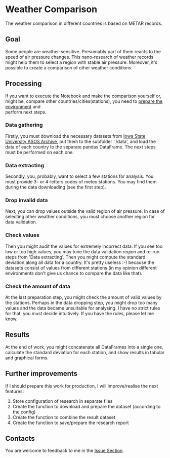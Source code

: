 # Weather Comparison
The weather comparison in different countries is based on METAR records.

## Goal
Some people are weather-sensitive.
Presumably part of them reacts to the speed of air pressure changes.
This nano-research of weather records might help them to select a region with stable air pressure.
Moreover, it's possible to create a comparison of other weather conditions.

## Processing
If you want to execute the Notebook and make the comparison yourself or,
might be, compare other countries/cities(stations), you need to [prepare the environment](./ENV_PREPARE.md) and  
perform next steps.

### Data gathering
Firstly, you must download the necessary datasets from
[Iowa State University ASOS Archive](https://mesonet.agron.iastate.edu/request/download.phtml),
put them to the subfolder './data', and load the data of each country to the separate pandas DataFrame.
The next steps must be performed on each one.

### Data extracting 
Secondly, you, probably, want to select a few stations for analysis. 
You must provide 3- or 4-letters codes of meteo stations.
You may find them during the data downloading (see the first step). 

### Drop invalid data
Next, you can drop values outside the valid region of air pressure.
In case of selecting other weather conditions, you must choose another region for data validation.   

### Check values
Then you might audit the values for extremely incorrect data.
If you see too low or too high values, you may tune the data validation region and re-run steps from 'Data extracting'. 
Then you might compute the standard deviation along all data for a country. It's pretty useless :-) because
the datasets consist of values from different stations (in my opinion different environments don't give us chance to
compare the data like that).

### Check the amount of data
At the last preparation step, you might check the amount of valid values by the stations.
Perhaps in the data dropping step, you might drop too many values and the data became unsuitable for analysing.
I have no strict rules for that, you must decide intuitively. If you have the rules, please let me know. 

## Results
At the end of work, you might concatenate all DataFrames into a single one,
calculate the standard deviation for each station, 
and show results in tabular and graphical forms.

## Further improvements
If I should prepare this work for production, I will improve/realise the next features:
1. Store configuration of research in separate files
2. Create the function to download and prepare the dataset (according to the config)
3. Create the function to combine the result dataset
4. Create the function to save/prepare the research report

## Contacts

You are welcome to feedback to me in the [Issue Section](https://github.com/taras-z/weather-comparison/issues).